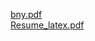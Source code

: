 [bny.pdf](https://github.com/myncdeshwal/Resume-/files/12318787/bny.pdf) <br>
[Resume_latex.pdf](https://github.com/myncdeshwal/Resume-/files/12318788/Resume_latex.pdf)
